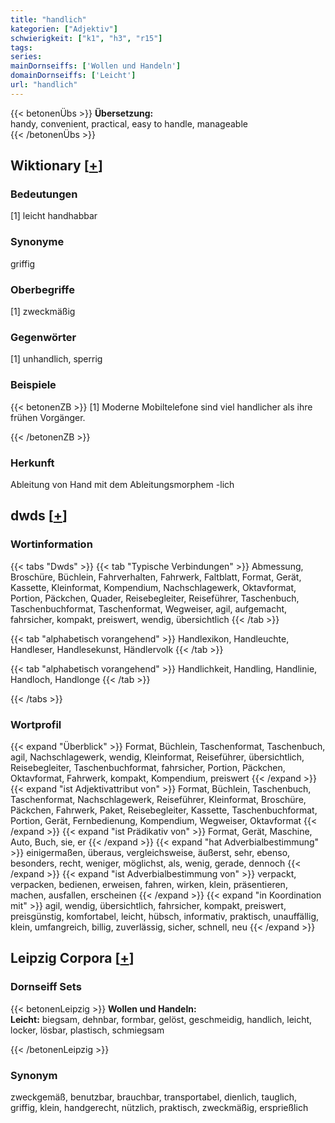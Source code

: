 ```yaml
---
title: "handlich"
kategorien: ["Adjektiv"]
schwierigkeit: ["k1", "h3", "r15"]
tags:
series:
mainDornseiffs: ['Wollen und Handeln']
domainDornseiffs: ['Leicht']
url: "handlich"
---
```


{{< betonenÜbs >}}
**Übersetzung:**  
handy, convenient, practical, easy to handle, manageable  
{{< /betonenÜbs >}}

## Wiktionary [[+](https://de.wiktionary.org/wiki/handlich)]

### Bedeutungen
[1] leicht handhabbar  

### Synonyme
griffig  

### Oberbegriffe
[1] zweckmäßig  

### Gegenwörter
[1] unhandlich, sperrig  

### Beispiele
{{< betonenZB >}}
[1] Moderne Mobiltelefone sind viel handlicher als ihre frühen Vorgänger.  

{{< /betonenZB >}}
### Herkunft
Ableitung von Hand mit dem Ableitungsmorphem -lich  



## dwds [[+](https://www.dwds.de/wb/handlich)]

### Wortinformation
{{< tabs "Dwds" >}}
{{< tab "Typische Verbindungen" >}}
Abmessung, Broschüre, Büchlein, Fahrverhalten, Fahrwerk, Faltblatt, Format, Gerät, Kassette, Kleinformat, Kompendium, Nachschlagewerk, Oktavformat, Portion, Päckchen, Quader, Reisebegleiter, Reiseführer, Taschenbuch, Taschenbuchformat, Taschenformat, Wegweiser, agil, aufgemacht, fahrsicher, kompakt, preiswert, wendig, übersichtlich
{{< /tab >}}

{{< tab "alphabetisch vorangehend" >}}
Handlexikon, Handleuchte, Handleser, Handlesekunst, Händlervolk
{{< /tab >}}

{{< tab "alphabetisch vorangehend" >}}
Handlichkeit, Handling, Handlinie, Handloch, Handlonge
{{< /tab >}}

{{< /tabs >}}

### Wortprofil
{{< expand "Überblick" >}} Format, Büchlein, Taschenformat, Taschenbuch, agil, Nachschlagewerk, wendig, Kleinformat, Reiseführer, übersichtlich, Reisebegleiter, Taschenbuchformat, fahrsicher, Portion, Päckchen, Oktavformat, Fahrwerk, kompakt, Kompendium, preiswert {{< /expand >}}
{{< expand "ist Adjektivattribut von" >}} Format, Büchlein, Taschenbuch, Taschenformat, Nachschlagewerk, Reiseführer, Kleinformat, Broschüre, Päckchen, Fahrwerk, Paket, Reisebegleiter, Kassette, Taschenbuchformat, Portion, Gerät, Fernbedienung, Kompendium, Wegweiser, Oktavformat {{< /expand >}}
{{< expand "ist Prädikativ von" >}} Format, Gerät, Maschine, Auto, Buch, sie, er {{< /expand >}}
{{< expand "hat Adverbialbestimmung" >}} einigermaßen, überaus, vergleichsweise, äußerst, sehr, ebenso, besonders, recht, weniger, möglichst, als, wenig, gerade, dennoch {{< /expand >}}
{{< expand "ist Adverbialbestimmung von" >}} verpackt, verpacken, bedienen, erweisen, fahren, wirken, klein, präsentieren, machen, ausfallen, erscheinen {{< /expand >}}
{{< expand "in Koordination mit" >}} agil, wendig, übersichtlich, fahrsicher, kompakt, preiswert, preisgünstig, komfortabel, leicht, hübsch, informativ, praktisch, unauffällig, klein, umfangreich, billig, zuverlässig, sicher, schnell, neu {{< /expand >}}

## Leipzig Corpora [[+](https://corpora.uni-leipzig.de/en/res?word=handlich&corpusId=deu_newscrawl-public_2018)]

### Dornseiff Sets
{{< betonenLeipzig >}}
**Wollen und Handeln:**  
**Leicht:** biegsam, dehnbar, formbar, gelöst, geschmeidig, handlich, leicht, locker, lösbar, plastisch, schmiegsam  

{{< /betonenLeipzig >}}

### Synonym
zweckgemäß, benutzbar, brauchbar, transportabel, dienlich, tauglich, griffig, klein, handgerecht, nützlich, praktisch, zweckmäßig, ersprießlich

